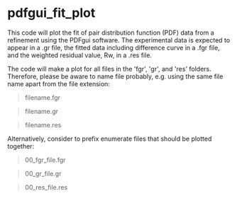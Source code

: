 # pdfgui_fit_plot

This code will plot the fit of pair distribution function (PDF) data from a
refinement using the PDFgui software. The experimental data is expected to
appear in a .gr file, the fitted data including difference curve in a .fgr file,
and the weighted residual value, Rw, in a .res file.

The code will make a plot for all files in the 'fgr', 'gr', and 'res' folders.
Therefore, please be aware to name file probably, e.g. using the same file name
apart from the file extension:

> filename.fgr

> filename.gr

> filename.res

Alternatively, consider to prefix enumerate files that should be plotted
together:

> 00_fgr_file.fgr

> 00_gr_file.gr

> 00_res_file.res
